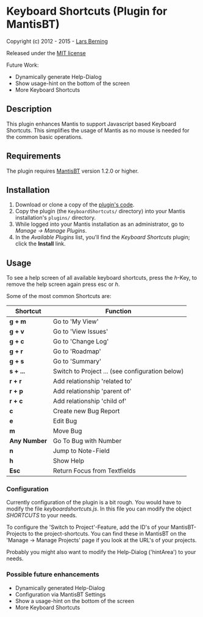 # Keyboard Shortcuts (Plugin for MantisBT)

Copyright (c) 2012 - 2015  - [Lars Berning](https://www.linkedin.com/in/larsberning)

Released under the [MIT license](http://opensource.org/licenses/MIT)


Future Work:
* Dynamically generate Help-Dialog
* Show usage-hint on the bottom of the screen
* More Keyboard Shortcuts


## Description

This plugin enhances Mantis to support Javascript based Keyboard Shortcuts. This simplifies the usage of Mantis as no mouse is needed for the common basic operations.


## Requirements

The plugin requires [MantisBT](http://www.mantisbt.org/) version 1.2.0 or higher.


## Installation

1. Download or clone a copy of the [plugin's code](https://github.com/lberning/mantisbt-KeyboardShortcuts).
2. Copy the plugin (the `KeyboardShortcuts/` directory) into your Mantis
   installation's `plugins/` directory.
3. While logged into your Mantis installation as an administrator, go to
   *Manage -> Manage Plugins*.
4. In the *Available Plugins* list, you'll find the *Keyboard Shortcuts* plugin;
   click the **Install** link.


## Usage

To see a help screen of all available keyboard shortcuts, press the *h*-Key, to remove the help screen again press esc or *h*.

Some of the most common Shortcuts are:

Shortcut       | Function
-------------- | -----------------------------
**g + m**      | Go to 'My View'
**g + v**      | Go to 'View Issues'
**g + c**      | Go to 'Change Log'
**g + r**      | Go to 'Roadmap'
**g + s**      | Go to 'Summary'
**s + ...**    | Switch to Project ... (see configuration below)
**r + r**      | Add relationship 'related to'
**r + p**      | Add relationship 'parent of'
**r + c**      | Add relationship 'child of'
**c**          | Create new Bug Report
**e**          | Edit Bug
**m**          | Move Bug
**Any Number** | Go To Bug with Number
**n**          | Jump to Note-Field
**h**          | Show Help
**Esc**        | Return Focus from Textfields


### Configuration

Currently configuration of the plugin is a bit rough. You would have to modify the file *keyboardshortcuts.js*.
In this file you can modify the object *SHORTCUTS* to your needs.

To configure the 'Switch to Project'-Feature, add the ID's of your MantisBT-Projects to the project-shortcuts. You can find these in MantisBT on the 'Manage -> Manage Projects' page if you look at the URL's of your projects.

Probably you might also want to modify the Help-Dialog ('hintArea') to your needs.

### Possible future enhancements
* Dynamically generated Help-Dialog
* Configuration via MantisBT Settings
* Show a usage-hint on the bottom of the screen
* More Keyboard Shortcuts